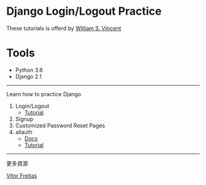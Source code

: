 # Django Login/Logout Practice
These tutorials is offerd by [William S. Vincent](https://wsvincent.com/)
# Tools 
* Python 3.6
* Django 2.1



---



Learn how to practice Django 
1. Login/Logout
    * [Tutorial](https://wsvincent.com/django-user-authentication-tutorial-login-and-logout/)
2. Signup
3. Customized Password Reset Pages
4. allauth
    * [Docs](https://django-allauth.readthedocs.io/en/latest/installation.html#)
    * [Tutorial](https://wsvincent.com/django-allauth-tutorial/) 


---

更多資源

[Vitor Freitas](https://simpleisbetterthancomplex.com/tag/django/)
